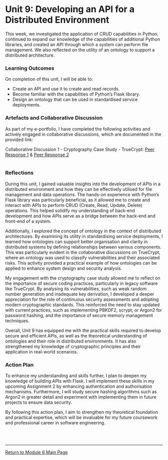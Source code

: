 # Unit 9: Developing an API for a Distributed Environment

This week, we investigated the application of CRUD capabilities in Python, continued to expand our knowledge of the capabilities of additional Python libraries, and created an API through which a system can perform file management. We also reflected on the utility of an ontology to support a distributed architecture.

### Learning Outcomes
On completion of this unit, I will be able to:
 - Create an API and use it to create and read records.
 - Become familiar with the capabilities of Python’s Flask library.
 - Design an ontology that can be used in standardised service deployments.

### Artefacts and Collaborative Discussion 
As part of my e-portfolio, I have completed the following activities and actively engaged in collaborative discussions, which are documented in the provided link:

Collaborative Discussion 1 - Cryptography Case Study - TrueCrypt: [Peer Response 1](SSD_Unit09_Respond1.pdf) & [Peer Response 2](SSD_Unit09_Respond2.pdf)<br><br>

### Reflections
During this unit, I gained valuable insights into the development of APIs in a distributed environment and how they can be effectively utilised for file management and data operations. The hands-on experience with Python’s Flask library was particularly beneficial, as it allowed me to create and interact with APIs to perform CRUD (Create, Read, Update, Delete) operations. This helped solidify my understanding of back-end development and how APIs serve as a bridge between the back-end and front-end of a system.

Additionally, I explored the concept of ontology in the context of distributed architectures. By examining its utility in standardising service deployments, I learned how ontologies can support better organisation and clarity in distributed systems by defining relationships between various components. This was particularly evident in the collaborative discussions on TrueCrypt, where an ontology was used to classify vulnerabilities and their associated risks. This activity provided a practical example of how ontologies can be applied to enhance system design and security analysis.

My engagement with the cryptography case study allowed me to reflect on the importance of secure coding practices, particularly in legacy software like TrueCrypt. By analysing its vulnerabilities, such as weak random number generation and inadequate key derivation, I developed a deeper appreciation for the role of continuous security assessments and adopting modern cryptographic standards. This reinforced the need to stay updated with current practices, such as implementing PBKDF2, scrypt, or Argon2 for password hashing, and the importance of secure memory management techniques.

Overall, Unit 9 has equipped me with the practical skills required to develop secure and efficient APIs, as well as the theoretical understanding of ontologies and their role in distributed environments. It has also strengthened my knowledge of cryptographic principles and their application in real-world scenarios.

### Action Plan
To enhance my understanding and skills further, I plan to deepen my knowledge of building APIs with Flask.  I will implement these skills in my upcoming Assignment 2 by enhancing authentication and authorisation mechanisms.  Furthermore, I will study secure hashing algorithms such as Argon2 in greater detail and experiment with implementing them in future projects to ensure data security.

By following this action plan, I aim to strengthen my theoretical foundation and practical expertise, which will be invaluable for my future coursework and professional career in software engineering.

<br><br>

--- 

[Return to Module 6 Main Page](SSD_main.md)
